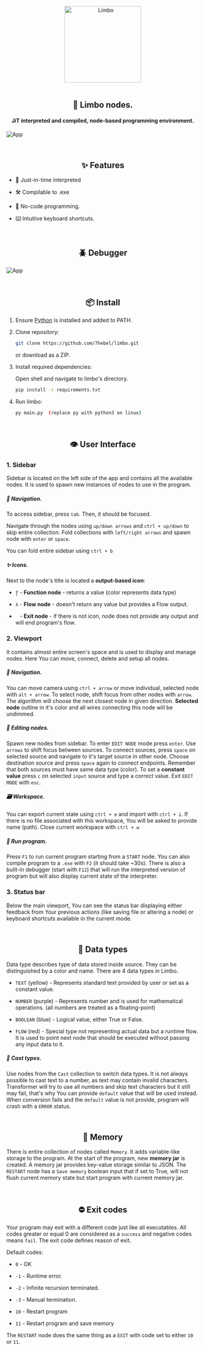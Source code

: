 <div align="center">
    <br>
    <img src="./assets/logo.jpeg" width="200" alt="Limbo" />
    <br>
    <br>
    <h2>🔮 Limbo nodes.</h2>
    <h4>JiT interpreted and compiled, node-based programming environment.</h4>
</div>

![App](https://raw.githubusercontent.com/7hebel/limbo/refs/heads/main/assets/ss-app.png)

<div align="center">
    <br>
    <h2>✨ Features</h2>
</div>

- 🏃 Just-in-time interpreted

- 🛠️ Compilable to .exe

- 📄 No-code programming.

- ⌨️ Intuitive keyboard shortcuts.

<div align="center">
    <br>
    <h2>🪲 Debugger</h2>
</div>

![App](https://raw.githubusercontent.com/7hebel/limbo/refs/heads/main/assets/ss-debugger.png)

<div align="center">
    <br>
    <h2>📦 Install</h2>
</div>

1. Ensure [Python](https://www.python.org/downloads/) is installed and added to PATH.

2. Clone repository:
   
   ```bash
   git clone https://github.com/7hebel/limbo.git
   ```
   
   or download as a ZIP.

3. Install required dependencies:
   
   Open shell and navigate to limbo's directory.
   
   ```bash
   pip install -r requirements.txt
   ```

4. Run limbo:
   
   ```bash
   py main.py  (replace py with python3 on linux)
   ```

<div align="center">
    <br>
    <h2>👁️ User Interface</h2>
</div>

### 1. Sidebar

Sidebar is located on the left side of the app and contains all the available nodes. It is used to spawn new instances of nodes to use in the program. 

##### 🧭 Navigation.

To access sidebar, press `tab`. Then, it should be focused.

Navigate through the nodes using `up/down arrows` and `ctrl + up/down` to skip entire collection. Fold collections with `left/right arrows` and spawn node with `enter` or `space`.

You can fold entire sidebar using `ctrl + b`

##### ✨ Icons.

Next to the node's title is located a **output-based icon**:

- `ƒ` - **Function node** - returns a value (color represents data type)

- `λ` - **Flow node** - doesn't return any value but provides a Flow output.

- ` ` - **Exit node** - if there is not icon, node does not provide any output and will end program's flow.

### 2. Viewport

It contains almost entire screen's space and is used to display and manage nodes. Here You can move, connect, delete and setup all nodes.

##### 🧭 Navigation.

You can move camera using `ctrl + arrow` or move individual, selected node with `alt + arrow`. To select node, shift focus from other nodes with `arrow`. The algorithm will choose the next closest node in given direction. **Selected node** outline in it's color and all wires connecting this node will be undimmed. 

##### 📝 Editing nodes.

Spawn new nodes from sidebar. To enter `EDIT NODE` mode press `enter`. Use `arrows` to shift focus between sources. To connect sources, press `space` on selected source and navigate to it's target source in other node. Choose destination source and press `space` again to connect endpoints. Remember that both sources must have same data type (color). To set a **constant value** press `c` on selected `input` source and type a correct value. Exit `EDIT MODE` with `esc`.

##### 🗃️ Workspace.

You can export current state using `ctrl + e` and import with `ctrl + i`. If there is no file associated with this workspace, You will be asked to provide name (path). Close current workspace with `ctrl + w`

##### 👟 Run program.

Press `F1` to run current program starting from a `START` node. You can also compile program to a `.exe` with `F2` (it should take ~30s). There is also a built-in debugger (start with `F12`) that will run the interpreted version of program but will also display current state of the interpreter. 

### 3. Status bar

Below the main viewport, You can see the status bar displaying either feedback from Your previous actions (like saving file or altering a node) or keyboard shortcuts available in the current mode.

<div align="center">
    <br>
    <h2>🔢 Data types</h2>
</div>

Data type describes type of data stored inside source. They can be distinguished by a color and name. There are 4 data types in Limbo.

- `TEXT` (yellow) - Represents standard text provided by user or set as a constant value.

- `NUMBER` (purple) - Represents number and is used for mathematical operations. (all numbers are treated as a floating-point)

- `BOOLEAN` (blue) - Logical value, either True or False.

- `FLOW` (red) - Special type not representing actual data but a runtime flow. It is used to point next node that should be executed without passing any input data to it.

##### 🔁 Cast types.

Use nodes from the `Cast` collection to switch data types. It is not always possible to cast text to a number, as text may contain invalid characters. Transformer will try to use all numbers and skip text characters but it still may fail, that's why You can provide `default` value that will be used instead. When conversion fails and the `default` value is not provide, program will crash with a `ERROR` status.

<div align="center">
    <br>
    <h2>🧠 Memory</h2>
</div>

There is entire collection of nodes called `Memory`. It adds variable-like storage to the program. At the start of the program, new **memory jar** is created. A memory jar provides key-value storage similar to JSON. The `RESTART` node has a `Save memory` boolean input that if set to True, will not flush current memory state but start program with current memory jar.

<div align="center">
    <br>
    <h2>⛔ Exit codes</h2>
</div>

Your program may exit with a different code just like all executables. All codes greater or equal 0 are considered as a `success` and negative codes means `fail`. The exit code defines reason of exit.

Default codes:

- `0` - OK

- `-1` - Runtime error.

- `-2` - Infinite recursion terminated.

- `-3` - Manual termination.

- `10` - Restart program

- `11` - Restart program and save memory

The `RESTART` node does the same thing as a `EXIT` with code set to either `10` or `11`.
